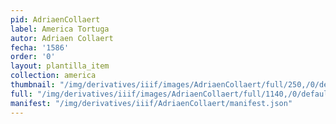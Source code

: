 ```yaml
---
pid: AdriaenCollaert
label: America Tortuga
autor: Adriaen Collaert
fecha: '1586'
order: '0'
layout: plantilla_item
collection: america
thumbnail: "/img/derivatives/iiif/images/AdriaenCollaert/full/250,/0/default.jpg"
full: "/img/derivatives/iiif/images/AdriaenCollaert/full/1140,/0/default.jpg"
manifest: "/img/derivatives/iiif/AdriaenCollaert/manifest.json"
---
```

